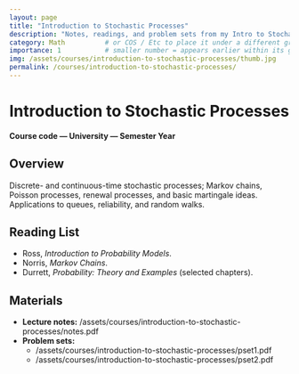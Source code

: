 ```yaml
---
layout: page
title: "Introduction to Stochastic Processes"
description: "Notes, readings, and problem sets from my Intro to Stochastic Processes course."
category: Math          # or COS / Etc to place it under a different group
importance: 1           # smaller number = appears earlier within its group
img: /assets/courses/introduction-to-stochastic-processes/thumb.jpg
permalink: /courses/introduction-to-stochastic-processes/
---
```


# Introduction to Stochastic Processes
**Course code — University — Semester Year**

## Overview
Discrete- and continuous-time stochastic processes; Markov chains, Poisson processes, renewal processes, and basic martingale ideas. Applications to queues, reliability, and random walks.

## Reading List
- Ross, *Introduction to Probability Models*.
- Norris, *Markov Chains*.
- Durrett, *Probability: Theory and Examples* (selected chapters).

## Materials
- **Lecture notes:** /assets/courses/introduction-to-stochastic-processes/notes.pdf
- **Problem sets:**
  - /assets/courses/introduction-to-stochastic-processes/pset1.pdf
  - /assets/courses/introduction-to-stochastic-processes/pset2.pdf
